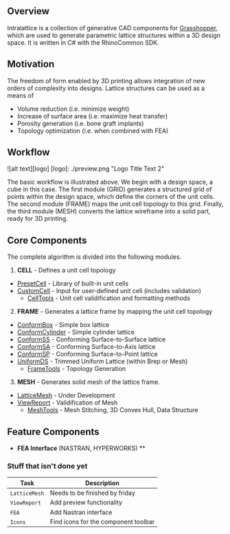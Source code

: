 ## Overview

Intralattice is a collection of generative CAD components for [Grasshopper](http://www.grasshopper3d.com/), which are used to generate parametric lattice structures within a 3D design space. It is written in C# with the RhinoCommon SDK.


## Motivation

The freedom of form enabled by 3D printing allows integration of new orders of complexity into designs. Lattice structures can be used as a means of

  + Volume reduction (i.e. minimize weight)
  + Increase of surface area (i.e. maximize heat transfer)
  + Porosity generation (i.e. bone graft implants)
  + Topology optimization (i.e. when combined with FEA)

## Workflow

![alt text][logo]
[logo]: ./preview.png "Logo Title Text 2"

The basic workflow is illustrated above. We begin with a design space, a cube in this case. The first module (GRID) generates a structured grid of points within the design space, which define the corners of the unit cells. The second module (FRAME) maps the unit cell topology to this grid. Finally, the third module (MESH) converts the lattice wireframe into a solid part, ready for 3D printing.

## Core Components

The complete algorithm is divided into the following modules.

1. **CELL** - Defines a unit cell topology
  * [PresetCell](../master/src/IntraLattice/CELL/PresetCell.cs) - Library of built-in unit cells
  * [CustomCell](../master/src/IntraLattice/CELL/CustomCell.cs) - Input for user-defined unit cell (includes validation)
    * [CellTools](../master/src/IntraLattice/CELL/CellTools.cs) - Unit cell validification and formatting methods
  

2. **FRAME** - Generates a lattice frame by mapping the unit cell topology
  * [ConformBox](../master/src/IntraLattice/FRAME/ConformBox.cs) - Simple box lattice
  * [ConformCylinder](../master/src/IntraLattice/FRAME/ConformCylinder.cs) - Simple cylinder lattice
  * [ConformSS](../master/src/IntraLattice/FRAME/ConformSS.cs) - Conforming Surface-to-Surface lattice
  * [ConformSA](../master/src/IntraLattice/FRAME/ConformSA.cs) - Conforming Surface-to-Axis lattice
  * [ConformSP](../master/src/IntraLattice/FRAME/ConformSP.cs) - Conforming Surface-to-Point lattice
  * [UniformDS](../master/src/IntraLattice/FRAME/UniformDS.cs) - Trimmed Uniform Lattice (within Brep or Mesh)
    * [FrameTools](../master/src/IntraLattice/FRAME/FrameTools.cs) - Topology Generation

3. **MESH** - Generates solid mesh of the lattice frame.
  * [LatticeMesh](../master/src/IntraLattice/MESH/LatticeMesh.cs) - Under Development
  * [ViewReport](../master/src/IntraLattice/MESH/ViewReport.cs) - Validification of Mesh
    * [MeshTools](../master/src/IntraLattice/MESH/MeshTools.cs) - Mesh Stitching, 3D Convex Hull, Data Structure

## Feature Components

  * **FEA Interface** (NASTRAN, HYPERWORKS)
**



### Stuff that isn't done yet

Task | Description 
--- | --- 
`LatticeMesh` | Needs to be finished by friday
`ViewReport` | Add preview functionality
`FEA` | Add Nastran interface
`Icons` | Find icons for the component toolbar
